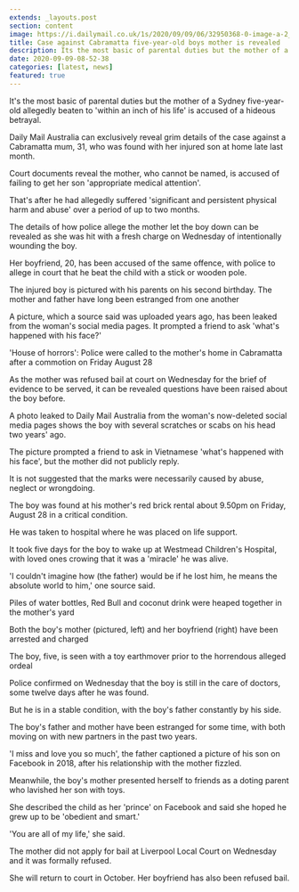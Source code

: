 ```yaml
---
extends: _layouts.post
section: content
image: https://i.dailymail.co.uk/1s/2020/09/09/06/32950368-0-image-a-2_1599629065009.jpg 
title: Case against Cabramatta five-year-old boys mother is revealed 
description: Its the most basic of parental duties but the mother of a Sydney five-year-old allegedly beaten to within an inch of his life is accused of a hideous betrayal. 
date: 2020-09-09-08-52-38 
categories: [latest, news] 
featured: true 
--- 
```

It's the most basic of parental duties but the mother of a Sydney five-year-old allegedly beaten to 'within an inch of his life' is accused of a hideous betrayal. 

Daily Mail Australia can exclusively reveal grim details of the case against a Cabramatta mum, 31, who was found with her injured son at home late last month. 

Court documents reveal the mother, who cannot be named, is accused of failing to get her son 'appropriate medical attention'.

That's after he had allegedly suffered 'significant and persistent physical harm and abuse' over a period of up to two months. 

The details of how police allege the mother let the boy down can be revealed as she was hit with a fresh charge on Wednesday of intentionally wounding the boy.

Her boyfriend, 20, has been accused of the same offence, with police to allege in court that he beat the child with a stick or wooden pole. 

The injured boy is pictured with his parents on his second birthday. The mother and father have long been estranged from one another

A picture, which a source said was uploaded years ago, has been leaked from the woman's social media pages. It prompted a friend to ask 'what's happened with his face?'

'House of horrors': Police were called to the mother's home in Cabramatta after a commotion on Friday August 28

As the mother was refused bail at court on Wednesday for the brief of evidence to be served, it can be revealed questions have been raised about the boy before.

A photo leaked to Daily Mail Australia from the woman's now-deleted social media pages shows the boy with several scratches or scabs on his head two years' ago. 

The picture prompted a friend to ask in Vietnamese 'what's happened with his face', but the mother did not publicly reply. 

It is not suggested that the marks were necessarily caused by abuse, neglect or wrongdoing.

The boy was found at his mother's red brick rental about 9.50pm on Friday, August 28 in a critical condition. 

He was taken to hospital where he was placed on life support. 

It took five days for the boy to wake up at Westmead Children's Hospital, with loved ones crowing that it was a 'miracle' he was alive.

'I couldn't imagine how (the father) would be if he lost him, he means the absolute world to him,' one source said.

Piles of water bottles, Red Bull and coconut drink were heaped together in the mother's yard

Both the boy's mother (pictured, left) and her boyfriend (right) have been arrested and charged

The boy, five, is seen with a toy earthmover prior to the horrendous alleged ordeal 

Police confirmed on Wednesday that the boy is still in the care of doctors, some twelve days after he was found. 

But he is in a stable condition, with the boy's father constantly by his side. 

The boy's father and mother have been estranged for some time, with both moving on with new partners in the past two years.

'I miss and love you so much', the father captioned a picture of his son on Facebook in 2018, after his relationship with the mother fizzled.   

Meanwhile, the boy's mother presented herself to friends as a doting parent who lavished her son with toys.

She described the child as her 'prince' on Facebook and said she hoped he grew up to be 'obedient and smart.' 

'You are all of my life,' she said.

The mother did not apply for bail at Liverpool Local Court on Wednesday and it was formally refused. 

She will return to court in October. Her boyfriend has also been refused bail.

